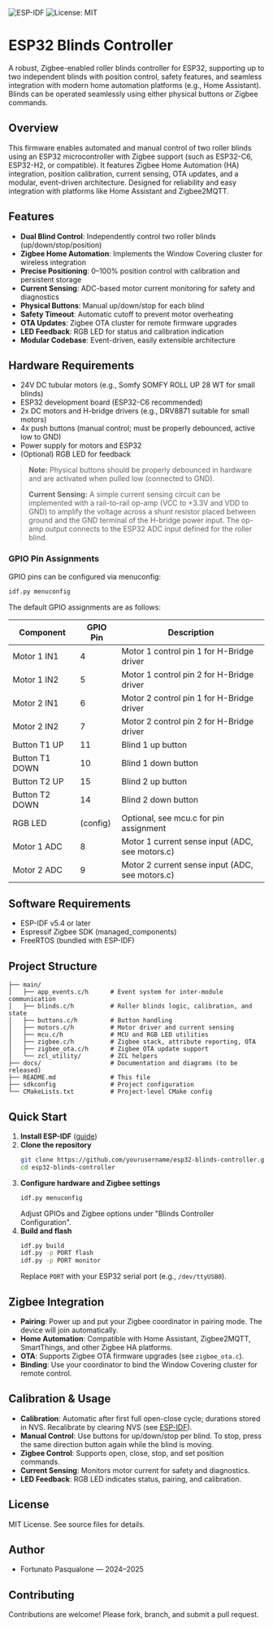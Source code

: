 <!-- Project Badges -->

![ESP-IDF](https://img.shields.io/badge/ESP--IDF-v5.4%2B-blue)
![License: MIT](https://img.shields.io/badge/License-MIT-yellow.svg)

# ESP32 Blinds Controller

A robust, Zigbee-enabled roller blinds controller for ESP32, supporting up to two independent blinds with position control, safety features, and seamless integration with modern home automation platforms (e.g., Home Assistant). Blinds can be operated seamlessly using either physical buttons or Zigbee commands.

## Overview

This firmware enables automated and manual control of two roller blinds using an ESP32 microcontroller with Zigbee support (such as ESP32-C6, ESP32-H2, or compatible). It features Zigbee Home Automation (HA) integration, position calibration, current sensing, OTA updates, and a modular, event-driven architecture. Designed for reliability and easy integration with platforms like Home Assistant and Zigbee2MQTT.

## Features

- **Dual Blind Control**: Independently control two roller blinds (up/down/stop/position)
- **Zigbee Home Automation**: Implements the Window Covering cluster for wireless integration
- **Precise Positioning**: 0–100% position control with calibration and persistent storage
- **Current Sensing**: ADC-based motor current monitoring for safety and diagnostics
- **Physical Buttons**: Manual up/down/stop for each blind
- **Safety Timeout**: Automatic cutoff to prevent motor overheating
- **OTA Updates**: Zigbee OTA cluster for remote firmware upgrades
- **LED Feedback**: RGB LED for status and calibration indication
- **Modular Codebase**: Event-driven, easily extensible architecture

## Hardware Requirements

- 24V DC tubular motors (e.g., Somfy SOMFY ROLL UP 28 WT for small blinds)
- ESP32 development board (ESP32-C6 recommended)
- 2x DC motors and H-bridge drivers (e.g., DRV8871 suitable for small motors)
- 4x push buttons (manual control; must be properly debounced, active low to GND)
- Power supply for motors and ESP32
- (Optional) RGB LED for feedback

> **Note:** Physical buttons should be properly debounced in hardware and are activated when pulled low (connected to GND).
>
> **Current Sensing:** A simple current sensing circuit can be implemented with a rail-to-rail op-amp (VCC to +3.3V and VDD to GND) to amplify the voltage across a shunt resistor placed between ground and the GND terminal of the H-bridge power input. The op-amp output connects to the ESP32 ADC input defined for the roller blind.

### GPIO Pin Assignments

GPIO pins can be configured via menuconfig:

```sh
idf.py menuconfig
```

The default GPIO assignments are as follows:

| Component      | GPIO Pin | Description                                     |
| -------------- | -------- | ----------------------------------------------- |
| Motor 1 IN1    | 4        | Motor 1 control pin 1 for H-Bridge driver       |
| Motor 1 IN2    | 5        | Motor 1 control pin 2 for H-Bridge driver       |
| Motor 2 IN1    | 6        | Motor 2 control pin 1 for H-Bridge driver       |
| Motor 2 IN2    | 7        | Motor 2 control pin 2 for H-Bridge driver       |
| Button T1 UP   | 11       | Blind 1 up button                               |
| Button T1 DOWN | 10       | Blind 1 down button                             |
| Button T2 UP   | 15       | Blind 2 up button                               |
| Button T2 DOWN | 14       | Blind 2 down button                             |
| RGB LED        | (config) | Optional, see mcu.c for pin assignment          |
| Motor 1 ADC    | 8        | Motor 1 current sense input (ADC, see motors.c) |
| Motor 2 ADC    | 9        | Motor 2 current sense input (ADC, see motors.c) |

## Software Requirements

- ESP-IDF v5.4 or later
- Espressif Zigbee SDK (managed_components)
- FreeRTOS (bundled with ESP-IDF)

## Project Structure

```
├── main/
│   ├── app_events.c/h      # Event system for inter-module communication
│   ├── blinds.c/h          # Roller blinds logic, calibration, and state
│   ├── buttons.c/h         # Button handling
│   ├── motors.c/h          # Motor driver and current sensing
│   ├── mcu.c/h             # MCU and RGB LED utilities
│   ├── zigbee.c/h          # Zigbee stack, attribute reporting, OTA
│   ├── zigbee_ota.c/h      # Zigbee OTA update support
│   └── zcl_utility/        # ZCL helpers
├── docs/                   # Documentation and diagrams (to be released)
├── README.md               # This file
├── sdkconfig               # Project configuration
└── CMakeLists.txt          # Project-level CMake config
```

## Quick Start

1. **Install ESP-IDF** ([guide](https://docs.espressif.com/projects/esp-idf/en/latest/esp32/get-started/index.html))
2. **Clone the repository**
   ```sh
   git clone https://github.com/yourusername/esp32-blinds-controller.git
   cd esp32-blinds-controller
   ```
3. **Configure hardware and Zigbee settings**
   ```sh
   idf.py menuconfig
   ```
   Adjust GPIOs and Zigbee options under "Blinds Controller Configuration".
4. **Build and flash**
   ```sh
   idf.py build
   idf.py -p PORT flash
   idf.py -p PORT monitor
   ```
   Replace `PORT` with your ESP32 serial port (e.g., `/dev/ttyUSB0`).

## Zigbee Integration

- **Pairing**: Power up and put your Zigbee coordinator in pairing mode. The device will join automatically.
- **Home Automation**: Compatible with Home Assistant, Zigbee2MQTT, SmartThings, and other Zigbee HA platforms.
- **OTA**: Supports Zigbee OTA firmware upgrades (see `zigbee_ota.c`).
- **Binding**: Use your coordinator to bind the Window Covering cluster for remote control.

## Calibration & Usage

- **Calibration**: Automatic after first full open-close cycle; durations stored in NVS. Recalibrate by clearing NVS (see [ESP-IDF](https://docs.espressif.com/projects/esp-idf/en/stable/esp32/api-reference/storage/nvs_flash.html)).
- **Manual Control**: Use buttons for up/down/stop per blind. To stop, press the same direction button again while the blind is moving.
- **Zigbee Control**: Supports open, close, stop, and set position commands.
- **Current Sensing**: Monitors motor current for safety and diagnostics.
- **LED Feedback**: RGB LED indicates status, pairing, and calibration.

## License

MIT License. See source files for details.

## Author

- Fortunato Pasqualone — 2024–2025

## Contributing

Contributions are welcome! Please fork, branch, and submit a pull request.
